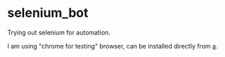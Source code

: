 # selenium_bot
Trying out selenium for automation.

I am using "chrome for testing" browser, can be installed directly from [a](https://googlechromelabs.github.io/chrome-for-testing/).
